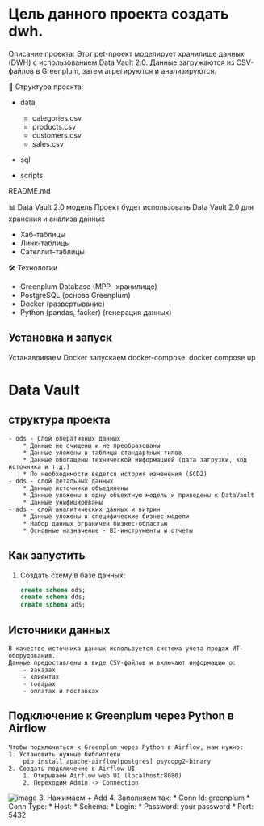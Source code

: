 # Цель данного проекта создать dwh.

Описание проекта:
Этот pet-проект моделирует хранилище данных (DWH) c использованием Data Vault 2.0. Данные загружаются из CSV-файлов в Greenplum, затем агрегируются и анализируются.

📁 Структура проекта:
- data
    - categories.csv
    - products.csv
    - customers.csv
    - sales.csv
- sql
    
- scripts
    
README.md

📊 Data Vault 2.0 модель
Проект будет использовать Data Vault 2.0 для хранения и анализа данных
* Хаб-таблицы
* Линк-таблицы
* Сателлит-таблицы

🛠 Технологии
* Greenplum Database (MPP -хранилище)
* PostgreSQL (основа Greenplum)
* Docker (развертывание)
* Python (pandas, facker) (генерация данных)

## Установка и запуск

Устанавливаем Docker 
 запускаем  docker-compose:
    docker compose up
    

# Data Vault 
## структура проекта
    - ods - Слой оперативных данных
        * Данные не очищены и не преобразованы
        * Данные уложены в таблицы стандартных типов
        * Данные обогащены технической информацией (дата загрузки, код источника и т.д.)
        * По необходимости ведется история изменения (SCD2)
    - dds - слой детальных данных
        * Данные источники объединены
        * Данные уложены в одну объектную модель и приведены к DataVault
        * Данные унифицированы
    - ads - слой аналитических данных и витрин
        * Данные уложены в специфические бизнес-модели
        * Набор данных ограничен бизнес-областью
        * Основные назначение - BI-инструменты и отчеты

## Как запустить 
1. Создать схему в базе данных:
    ```sql
    create schema ods;
    create schema dds;
    create schema ads;

## Источники данных
    В качестве источника данных используется система учета продаж ИТ-оборудования. 
    Данные предоставлены в виде CSV-файлов и включают информацию о:
        - заказах
        - клиентах
        - товарах
        - оплатах и поставках

## Подключение к Greenplum через Python в Airflow
    Чтобы подключиться к Greenplum через Python в Airflow, нам нужно:
    1. Установить нужные библиотеки
        pip install apache-airflow[postgres] psycopg2-binary
    2. Создать подключение в Airflow UI
        1. Открываем Airflow web UI (localhost:8080)
        2. Переходим Admin -> Connection

![image](https://github.com/Niginairgash/greenplum-sales-dwh/image.png)
        3. Нажимаем + Add
        4. Заполняем так:
            * Conn Id: greenplum
            * Conn Type:
            * Host:
            * Schema: 
            * Login: 
            * Password: your password
            * Port: 5432 